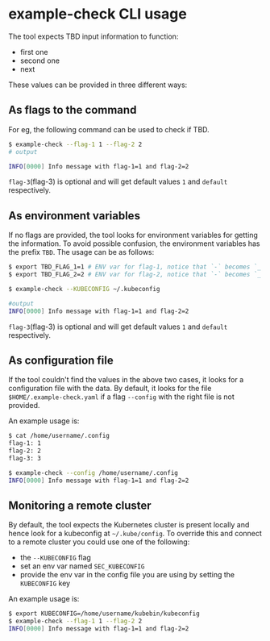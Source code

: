 # example-check CLI usage

The tool expects TBD input information to function:

* first one
* second one
* next

These values can be provided in three different ways:

## As flags to the command

For eg, the following command can be used to check if TBD.

``` sh
$ example-check --flag-1 1 --flag-2 2
# output

INFO[0000] Info message with flag-1=1 and flag-2=2
```

`flag-3`(flag-3) is optional and will get default values `1` and `default` respectively.

## As environment variables

If no flags are provided, the tool looks for environment variables for getting
the information. To avoid possible confusion, the environment variables has the
prefix `TBD`. The usage can be as follows:

``` sh
$ export TBD_FLAG_1=1 # ENV var for flag-1, notice that `-` becomes `_`
$ export TBD_FLAG_2=2 # ENV var for flag-2, notice that `-` becomes `_`

$ example-check --KUBECONFIG ~/.kubeconfig

#output
INFO[0000] Info message with flag-1=1 and flag-2=2
```

`flag-3`(flag-3) is optional and will get default values `1` and `default` respectively.

## As configuration file

If the tool couldn't find the values in the above two cases, it looks for a
configuration file with the data. By default, it looks for the file
`$HOME/.example-check.yaml` if a flag `--config` with the right file
is not provided.

An example usage is:

``` sh
$ cat /home/username/.config
flag-1: 1
flag-2: 2
flag-3: 3

$ example-check --config /home/username/.config
INFO[0000] Info message with flag-1=1 and flag-2=2
```

## Monitoring a remote cluster

By default, the tool expects the Kubernetes cluster is present locally and
hence look for a kubeconfig at `~/.kube/config`. To override this and connect to a
remote cluster you could use one of the following:
- the `--KUBECONFIG` flag
- set an env var named `SEC_KUBECONFIG`
- provide the env var in the config file you are using by setting the `KUBECONFIG` key

An example usage is:

``` sh
$ export KUBECONFIG=/home/username/kubebin/kubeconfig
$ example-check --flag-1 1 --flag-2 2
INFO[0000] Info message with flag-1=1 and flag-2=2
```
